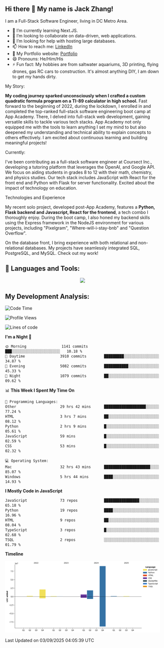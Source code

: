
## Hi there 👋 My name is Jack Zhang!
I am a Full-Stack Software Engineer, living in DC Metro Area.

* 🌱 I’m currently learning Next.JS.
* 👯 I’m looking to collaborate on data-driven, web applications.
* 🤔 I’m looking for help with hosting large databases.
* 📫 How to reach me: [LinkedIn](https://www.linkedin.com/in/jack-zhang-1ba90929/)
* 🔭 My Portfolio website: [Portfolio](https://www.jackzhang.io)
* 😄 Pronouns: He/Him/His
* ⚡ Fun fact: My hobbies are from saltwater aquariums, 3D printing, flying drones, gas RC cars to construction. It's almost anything DIY, I am down to get my hands dirty.

My Story:

**My coding journey sparked unconsciously when I crafted a custom quadratic formula program on a TI-89 calculator in high school.** Fast forward to the beginning of 2022, during the lockdown, I enrolled in and completed the top-ranked full-stack software engineering boot camp at App Academy. There, I delved into full-stack web development, gaining versatile skills to tackle various tech stacks. App Academy not only equipped me with the tools to learn anything I set my mind to but also deepened my understanding and technical ability to explain concepts to others effectively. I am excited about continuous learning and building meaningful projects!

Currently:

I've been contributing as a full-stack software engineer at Coursect Inc., developing a tutoring platform that leverages the OpenAI, and Google API. We focus on aiding students in grades 8 to 12 with their math, chemistry, and physics studies. Our tech stack includes JavaScript with React for the front end and Python with Flask for server functionality. Excited about the impact of technology on education.

Technologies and Experience

My recent solo project, developed post-App Academy, features a **Python, Flask backend and Javascript, React for the frontend**, a tech combo I thoroughly enjoy. During the boot camp, I also honed my backend skills using the Express framework in the NodeJS environment for various projects, including "Pixelgram",  "Where-will-i-stay-bnb" and "Question Overflow".

On the database front, I bring experience with both relational and non-relational databases. My projects have seamlessly integrated SQL, PostgreSQL, and MySQL. Check out my work!


## 🧰 Languages and Tools:
<p align="center">
  <a href="https://skillicons.dev">
    <img src="https://skillicons.dev/icons?i=js,py,react,redux,html,css,flask,sequelize,express,npm,sqlite,postgres,github,postman,docker,nextjs,tailwind,gcp,ai" />
  </a>
</p>


## My Development Analysis:
<!--START_SECTION:waka-->
![Code Time](http://img.shields.io/badge/Code%20Time-1%2C961%20hrs%2019%20mins-blue)

![Profile Views](http://img.shields.io/badge/Profile%20Views-0-blue)

![Lines of code](https://img.shields.io/badge/From%20Hello%20World%20I%27ve%20Written-139.5%20million%20lines%20of%20code-blue)

**I'm a Night 🦉** 

```text
🌞 Morning                1141 commits        ███░░░░░░░░░░░░░░░░░░░░░░   10.18 % 
🌆 Daytime                3910 commits        █████████░░░░░░░░░░░░░░░░   34.87 % 
🌃 Evening                5082 commits        ███████████░░░░░░░░░░░░░░   45.33 % 
🌙 Night                  1079 commits        ██░░░░░░░░░░░░░░░░░░░░░░░   09.62 % 
```


📊 **This Week I Spent My Time On** 

```text
💬 Programming Languages: 
Other                    29 hrs 42 mins      ███████████████████░░░░░░   77.24 % 
HTML                     3 hrs 7 mins        ██░░░░░░░░░░░░░░░░░░░░░░░   08.12 % 
Python                   2 hrs 9 mins        █░░░░░░░░░░░░░░░░░░░░░░░░   05.61 % 
JavaScript               59 mins             █░░░░░░░░░░░░░░░░░░░░░░░░   02.59 % 
CSS                      53 mins             █░░░░░░░░░░░░░░░░░░░░░░░░   02.32 % 

💻 Operating System: 
Mac                      32 hrs 43 mins      █████████████████████░░░░   85.07 % 
Windows                  5 hrs 44 mins       ████░░░░░░░░░░░░░░░░░░░░░   14.93 % 
```

**I Mostly Code in JavaScript** 

```text
JavaScript               73 repos            ████████████████░░░░░░░░░   65.18 % 
Python                   19 repos            ████░░░░░░░░░░░░░░░░░░░░░   16.96 % 
HTML                     9 repos             ██░░░░░░░░░░░░░░░░░░░░░░░   08.04 % 
TypeScript               3 repos             █░░░░░░░░░░░░░░░░░░░░░░░░   02.68 % 
TSQL                     2 repos             ░░░░░░░░░░░░░░░░░░░░░░░░░   01.79 % 
```



**Timeline**

![Lines of Code chart](https://raw.githubusercontent.com/jzhang319/jzhang319/master/assets/bar_graph.png)


 Last Updated on 03/09/2025 04:05:39 UTC
<!--END_SECTION:waka-->
